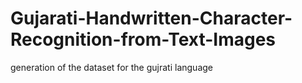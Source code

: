 # Gujarati-Handwritten-Character-Recognition-from-Text-Images
generation of the dataset for the gujrati language
